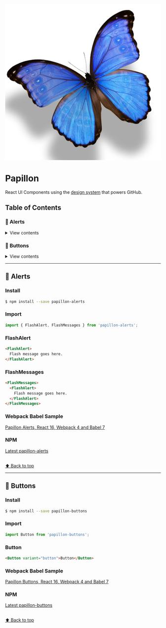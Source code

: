 ![Logo](/papillon.png)

# Papillon

React UI Components using the [design system](https://primer.style/) that powers GitHub.

## Table of Contents

### 🐳 Alerts

<details>
<summary>View contents</summary>

* [`FlashAlert`](#flashalert)
* [`FlashMessages`](#flashmessages)

</details>

### 🐠 Buttons

<details>
<summary>View contents</summary>

* [`Button`](#button)

</details>

---

## 🐳 Alerts

### Install

```bash
$ npm install --save papillon-alerts
```

### Import
```javascript
import { FlashAlert, FlashMessages } from 'papillon-alerts';
```

### FlashAlert
```html
<FlashAlert>
  Flash message goes here.
</FlashAlert>
```

### FlashMessages
```html
<FlashMessages>
  <FlashAlert>
    Flash message goes here.
  </FlashAlert>
</FlashMessages>
```

### Webpack Babel Sample
[Papillon Alerts, React 16, Webpack 4 and Babel 7](https://github.com/mts/papillon/tree/master/packages/papillon-alerts/webpack-babel-sample)

### NPM
[Latest papillon-alerts](https://www.npmjs.com/package/papillon-alerts)

<br>[⬆ Back to top](#table-of-contents)

---

## 🐠 Buttons

### Install

```bash
$ npm install --save papillon-buttons
```

### Import
```javascript
import Button from 'papillon-buttons';
```

### Button
```html
<Button variant="button">Button</Button>
```

### Webpack Babel Sample
[Papillon Buttons, React 16, Webpack 4 and Babel 7](https://github.com/mts/papillon/tree/master/packages/papillon-buttons/webpack-babel-sample)

### NPM
[Latest papillon-buttons](https://www.npmjs.com/package/papillon-buttons)

<br>[⬆ Back to top](#table-of-contents)

